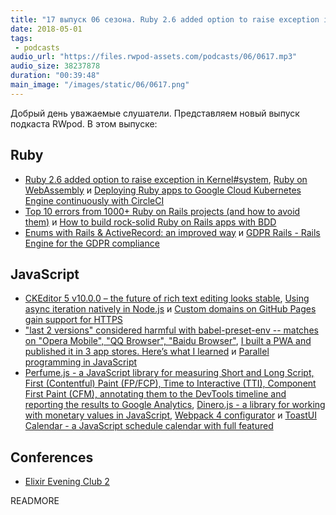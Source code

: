 ```yaml
---
title: "17 выпуск 06 сезона. Ruby 2.6 added option to raise exception in Kernel#system, GDPR Rails, CKEditor 5 v10.0.0, Perfume.js и прочее"
date: 2018-05-01
tags:
 - podcasts
audio_url: "https://files.rwpod-assets.com/podcasts/06/0617.mp3"
audio_size: 38237878
duration: "00:39:48"
main_image: "/images/static/06/0617.png"
---
```


Добрый день уважаемые слушатели. Представляем новый выпуск подкаста RWpod. В этом выпуске:

## Ruby

 - [Ruby 2.6 added option to raise exception in Kernel#system](https://blog.bigbinary.com/2018/04/25/ruby-2-6-added-option-to-raise-exception-in-kernel-system.html), [Ruby on WebAssembly](http://www.blacktm.com/blog/ruby-on-webassembly) и [Deploying Ruby apps to Google Cloud Kubernetes Engine continuously with CircleCI](https://dev.to/evilmartians/deploying-ruby-apps-to-google-cloud-kubernetes-engine-continuously-with-circleci-2765)
 - [Top 10 errors from 1000+ Ruby on Rails projects (and how to avoid them)](https://rollbar.com/blog/top-10-ruby-on-rails-errors/) и [How to build rock-solid Ruby on Rails apps with BDD](https://medium.freecodecamp.org/how-to-build-rock-solid-ruby-on-rails-apps-with-bdd-735de9319cc6)
 - [Enums with Rails & ActiveRecord: an improved way](https://sipsandbits.com/2018/04/30/using-database-native-enums-with-rails/) и [GDPR Rails - Rails Engine for the GDPR compliance](https://github.com/prey/gdpr_rails)

## JavaScript

 - [CKEditor 5 v10.0.0 – the future of rich text editing looks stable](https://ckeditor.com/blog/CKEditor-5-v10.0.0-the-future-of-rich-text-editing-looks-stable/), [Using async iteration natively in Node.js](http://2ality.com/2018/04/async-iter-nodejs.html) и [Custom domains on GitHub Pages gain support for HTTPS](https://blog.github.com/2018-05-01-github-pages-custom-domains-https/)
 - ["last 2 versions" considered harmful with babel-preset-env -- matches on "Opera Mobile", "QQ Browser", "Baidu Browser"](https://jamie.build/last-2-versions), [I built a PWA and published it in 3 app stores. Here’s what I learned](http://debuggerdotbreak.judahgabriel.com/2018/04/13/i-built-a-pwa-and-published-it-in-3-app-stores-heres-what-i-learned/) и [Parallel programming in JavaScript](https://itnext.io/achieving-parallelism-in-javascript-using-web-workers-8f921f2d26db)
 - [Perfume.js - a JavaScript library for measuring Short and Long Script, First (Contentful) Paint (FP/FCP), Time to Interactive (TTI), Component First Paint (CFM), annotating them to the DevTools timeline and reporting the results to Google Analytics](http://zizzamia.github.io/perfume/), [Dinero.js - a library for working with monetary values in JavaScript](https://sarahdayan.github.io/dinero.js/), [Webpack 4 configurator](http://web.jakoblind.no/webpack-config/) и [ToastUI Calendar - a JavaScript schedule calendar with full featured](http://ui.toast.com/tui-calendar/)

## Conferences

 - [Elixir Evening Club 2](http://www.elixirkyiv.club/)

READMORE

